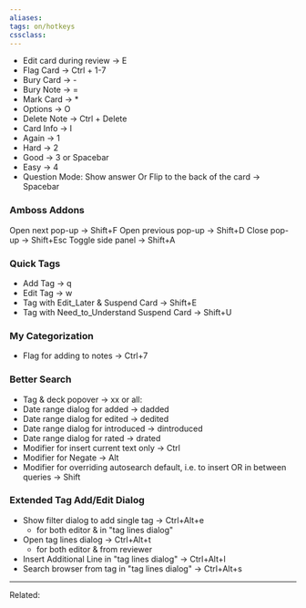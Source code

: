 ```yaml
---
aliases:
tags: on/hotkeys
cssclass:
---
```


- Edit card during review → E
- Flag Card → Ctrl + 1-7
- Bury Card → - 
- Bury Note → =  
- Mark Card → *  
- Options → O  
- Delete Note → Ctrl + Delete 
- Card Info → I
- Again → 1
- Hard → 2
- Good → 3 or Spacebar
- Easy → 4
- Question Mode: Show answer Or Flip to the back of the card → Spacebar


### Amboss Addons 

Open next pop-up → Shift+F
Open previous pop-up → Shift+D
Close pop-up → Shift+Esc
Toggle side panel → Shift+A


### Quick Tags
- Add Tag → q
- Edit Tag → w
- Tag with Edit_Later & Suspend Card → Shift+E
- Tag with Need_to_Understand Suspend Card → Shift+U


### My Categorization
- Flag for adding to notes → Ctrl+7

### Better Search
- Tag & deck popover → xx or all:
- Date range dialog for added → dadded
- Date range dialog for edited → dedited
- Date range dialog for introduced → dintroduced
- Date range dialog for rated → drated
- Modifier for insert current text only → Ctrl
- Modifier for Negate → Alt
- Modifier for overriding autosearch default, i.e. to insert OR in between queries → Shift


### Extended Tag Add/Edit Dialog
- Show filter dialog to add single tag → Ctrl+Alt+e
	- for both editor & in "tag lines dialog"
- Open tag lines dialog → Ctrl+Alt+t
	- for both editor & from reviewer
- Insert Additional Line in "tag lines dialog" → Ctrl+Alt+l
- Search browser from tag in "tag lines dialog" → Ctrl+Alt+s


---
Related:


